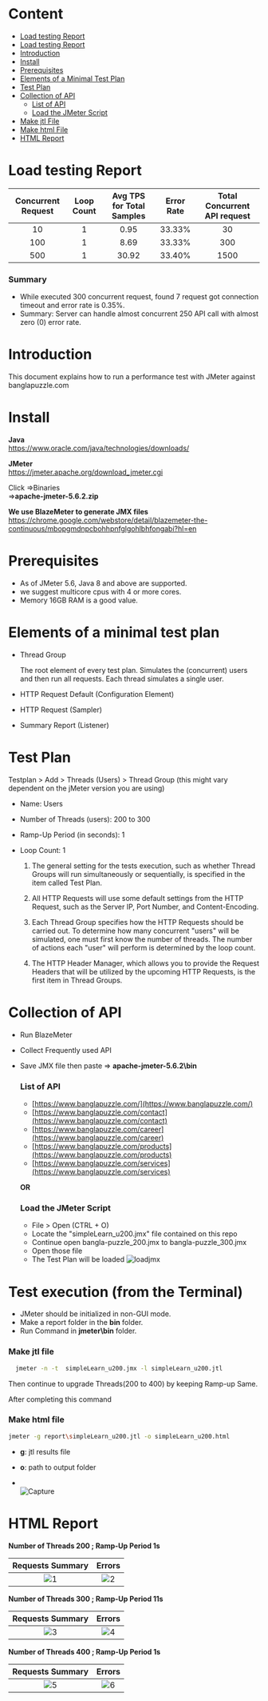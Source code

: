 # Content

- [Load testing Report](https://github.com/sadiaafreendona/jmeter-performance-testing#load-testing-report)
- [Load testing Report](https://github.com/sadiaafreendona/jmeter-performance-testing#Summary)
- [Introduction](https://github.com/sadiaafreendona/jmeter-performance-testing#introduction)  
- [Install](https://github.com/sadiaafreendona/jmeter-performance-testing#install)      
- [Prerequisites](https://github.com/sadiaafreendona/jmeter-performance-testing#prerequisites)
- [Elements of a Minimal Test Plan](https://github.com/sadiaafreendona/jmeter-performance-testing#Elements-of-a-minimal-test-plan)    
- [Test Plan](https://github.com/sadiaafreendona/jmeter-performance-testing#test-plan)
- [Collection of API](https://github.com/sadiaafreendona/jmeter-performance-testing#collection-of-api)   
    - [List of API](https://github.com/sadiaafreendona/jmeter-performance-testing#list-of-api) 
    - [Load the JMeter Script](https://github.com/sadiaafreendona/jmeter-performance-testing#load-the-jmeter-script)
- [Make jtl File](https://github.com/sadiaafreendona/jmeter-performance-testing#make-jtl-file)  
- [Make html File](https://github.com/sadiaafreendona/jmeter-performance-testing#make-html-file)  
- [HTML Report](https://github.com/sadiaafreendona/jmeter-performance-testing#html-report) 

# Load testing Report

| Concurrent Request  | Loop Count | Avg TPS for Total Samples  | Error Rate | Total Concurrent API request |
|               :---: |      :---: |                      :---: |                        :---: |      :---: |
| 10  | 1  | 0.95  | 33.33%      | 30   |
| 100  | 1  |  8.69     | 33.33%      | 300   |
| 500  | 1  |  30.92    | 33.40%   | 1500   |



### Summary
- While executed 300 concurrent request, found 7 request got connection timeout and error rate is 0.35%.
- Summary: Server can handle almost concurrent 250 API call with almost zero (0) error rate.


# Introduction

This document explains how to run a performance test with JMeter against banglapuzzle.com

# Install

**Java**  
https://www.oracle.com/java/technologies/downloads/

**JMeter**  
https://jmeter.apache.org/download_jmeter.cgi  

Click =>Binaries    
=>**apache-jmeter-5.6.2.zip**

**We use BlazeMeter to generate JMX files**    
https://chrome.google.com/webstore/detail/blazemeter-the-continuous/mbopgmdnpcbohhpnfglgohlbhfongabi?hl=en

# Prerequisites
- As of JMeter 5.6, Java 8 and above are supported.
- we suggest  multicore cpus with 4 or more cores.
- Memory 16GB RAM is a good value.


# Elements of a minimal test plan
- Thread Group

    The root element of every test plan. Simulates the (concurrent) users and then run all requests. Each thread simulates a single user.

- HTTP Request Default (Configuration Element)

- HTTP Request (Sampler)

- Summary Report (Listener)

# Test Plan

Testplan > Add > Threads (Users) > Thread Group (this might vary dependent on the jMeter version you are using)

- Name: Users
- Number of Threads (users): 200 to 300
- Ramp-Up Period (in seconds): 1
- Loop Count: 1

  1) The general setting for the tests execution, such as whether Thread Groups will run simultaneously or sequentially, is specified in the item called Test Plan.

  2) All HTTP Requests will use some default settings from the HTTP Request, such as the Server IP, Port Number, and Content-Encoding.

  3) Each Thread Group specifies how the HTTP Requests should be carried out. To determine how many concurrent "users" will be simulated, one must first know the number of threads. The number of actions each "user" will perform is determined by the loop count.

  4) The HTTP Header Manager, which allows you to provide the Request Headers that will be utilized by the upcoming HTTP Requests, is the first item in Thread Groups.

# Collection of API

- Run BlazeMeter  
- Collect Frequently used API  
- Save JMX file then paste => **apache-jmeter-5.6.2\bin**

    ### List of API 

    - [https://www.banglapuzzle.com/](https://www.banglapuzzle.com/)
    - [https://www.banglapuzzle.com/contact](https://www.banglapuzzle.com/contact)
    - [https://www.banglapuzzle.com/career](https://www.banglapuzzle.com/career)
    - [https://www.banglapuzzle.com/products](https://www.banglapuzzle.com/products)
    - [https://www.banglapuzzle.com/services](https://www.banglapuzzle.com/services)

   **OR**
    
  ### Load the JMeter Script 
   - File > Open (CTRL + O)
   - Locate the "simpleLearn_u200.jmx" file contained on this repo
   - Continue open bangla-puzzle_200.jmx to bangla-puzzle_300.jmx
   - Open those file
   - The Test Plan will be loaded
![loadjmx](https://github.com/imranhasanraaz/jmeter-perfomance-testing/assets/110620143/8cc4198b-ab6e-4231-bd38-693ff3a99da7)


# Test execution (from the Terminal)
 
- JMeter should be initialized in non-GUI mode.
- Make a report folder in the **bin** folder.  
- Run Command in __jmeter\bin__ folder.

 ### Make jtl file

```bash
  jmeter -n -t  simpleLearn_u200.jmx -l simpleLearn_u200.jtl
```      
  Then continue to upgrade Threads(200 to 400) by keeping Ramp-up Same.   

After completing this command  
   ### Make html file   
  
  ```bash
  jmeter -g report\simpleLearn_u200.jtl -o simpleLearn_u200.html
```
  - **g**: jtl results file

  - **o**: path to output folder
  - \
    ![Capture](https://github.com/imranhasanraaz/jmeter-perfomance-testing/assets/110620143/eedfa7ad-4c4b-4bf2-9849-c2e2be8d3d0c)  

# HTML Report

**Number of Threads 200 ; Ramp-Up Period 1s**

Requests Summary             |  Errors
:-------------------------:|:-------------------------:
![1](https://github.com/imranhasanraaz/jmeter-perfomance-testing/assets/110620143/920735d6-5aa3-44d9-bb70-5740c1e942f7)  |  ![2](https://github.com/imranhasanraaz/jmeter-perfomance-testing/assets/110620143/38ffa17b-1912-4d18-a32b-719b9b705e3a)

**Number of Threads 300 ; Ramp-Up Period 11s**
   
Requests Summary             |  Errors
:-------------------------:|:-------------------------:
![3](https://github.com/imranhasanraaz/jmeter-perfomance-testing/assets/110620143/d1bf207c-3927-48d4-a9c4-449b4689047c) |  ![4](https://github.com/imranhasanraaz/jmeter-perfomance-testing/assets/110620143/05daa31b-aece-4474-9ea9-b79c9a63bf63)

**Number of Threads 400 ; Ramp-Up Period 1s**
   
Requests Summary             |  Errors
:-------------------------:|:-------------------------:
![5](https://github.com/imranhasanraaz/jmeter-perfomance-testing/assets/110620143/bb07a2f1-677a-4bea-b551-262769e23620)  |  ![6](https://github.com/imranhasanraaz/jmeter-perfomance-testing/assets/110620143/d8ff121d-8b61-4f34-91ca-9d16d7aae12d)

